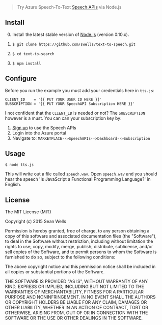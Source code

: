 
> Try Azure Speech-To-Text [Speech APIs](https://gallery.azureml.net/MachineLearningAPI/89d229231a72471ebf7280fb5bd3e18c) via Node.js

## Install

0. Install the latest stable version of [Node.js](https://nodejs.org/) (version 0.10.x).

1. `$ git clone https://github.com/swells/text-to-speech.git`

2. `$ cd text-to-search`

3. `$ npm install`

## Configure

Before you run the example you must add your credentials here in `tts.js`:

```
CLIENT_ID    = '{{ PUT YOUR USER ID HERE }}'
SUBSCRIPTION = '{{ PUT YOUR SpeechAPI Subscription HERE }}'
```

I not confident that the `CLIENT_ID` is needed or not? The `SUBSCRIPTION` 
however is a must. You can can your subscription key by:

1. [Sign up](http://www.projectoxford.ai/speech) to use the Speech APIs
2. Login into the Azure portal
3. Navigate to: `MARKETPLACE-->SpeechAPIs-->Dashboard-->Subscription`

## Usage

```
$ node tts.js
```

This will write out a file called `speech.wav`. Open `speech.wav` and you should
hear the speech 'Is JavaScript a Functional Programming Language?' in English.

## License

The MIT License (MIT)

Copyright (c) 2015 Sean Wells

Permission is hereby granted, free of charge, to any person obtaining a copy
of this software and associated documentation files (the "Software"), to deal
in the Software without restriction, including without limitation the rights
to use, copy, modify, merge, publish, distribute, sublicense, and/or sell
copies of the Software, and to permit persons to whom the Software is
furnished to do so, subject to the following conditions:

The above copyright notice and this permission notice shall be included in all
copies or substantial portions of the Software.

THE SOFTWARE IS PROVIDED "AS IS", WITHOUT WARRANTY OF ANY KIND, EXPRESS OR
IMPLIED, INCLUDING BUT NOT LIMITED TO THE WARRANTIES OF MERCHANTABILITY,
FITNESS FOR A PARTICULAR PURPOSE AND NONINFRINGEMENT. IN NO EVENT SHALL THE
AUTHORS OR COPYRIGHT HOLDERS BE LIABLE FOR ANY CLAIM, DAMAGES OR OTHER
LIABILITY, WHETHER IN AN ACTION OF CONTRACT, TORT OR OTHERWISE, ARISING FROM,
OUT OF OR IN CONNECTION WITH THE SOFTWARE OR THE USE OR OTHER DEALINGS IN THE
SOFTWARE.

